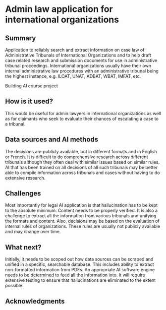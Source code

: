 # Admin law application for international organizations

## Summary

Application to reliably search and extract information on case law of Administrative Tribunals of International Organizations and to help draft case related research and submission documents for use in administrative tribunal proceedings. 
International organizations usually have their own internal administrative law procedures with an administrative tribunal being the highest instance, e.g. ILOAT, UNAT, ADBAT, WBAT, IMFAT, etc. 

Building AI course project

## How is it used?

This would be useful for admin lawyers in international organizations as well as for claimants who seek to evaluate their chances of escalating a case to a tribunal. 

## Data sources and AI methods
The decisions are publicly available, but in different formats and in English or French. It is difficult to do comprehensive research across different tribunals although they often deal with similar issues based on similar rules. AI that has been trained on all decisions of all such tribunals may be better able to compile information across tribunals and cases without having to do extensive research.

## Challenges

Most importantly for legal AI application is that hallucination has to be kept to the absolute minimum. Content needs to be properly verified. It is also a challenge to extract all the information from various tribunals and unifying the formats and content. Also, decisions may be based on the evaluation of internal rules of organizations. These rules are usually not publicly available and may change over time. 

## What next?

Initially, it needs to be scoped out how data sources can be scraped and unified in a specific, searchable database. This includes ability to extract non-formatted information from PDFs. An appropriate AI software engine needs to be determined to feed all the information into. It will require extensive testing to ensure that hallucinations are eliminated to the extent possible.


## Acknowledgments

